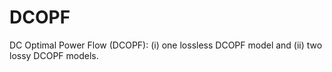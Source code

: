 # DCOPF
DC Optimal Power Flow (DCOPF): (i) one lossless DCOPF model and (ii) two lossy DCOPF models.
